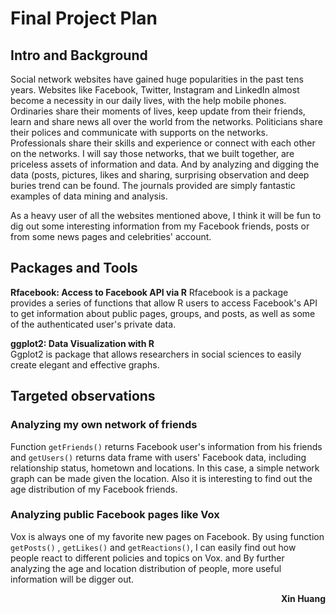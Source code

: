 # Final Project Plan

## Intro and Background

Social network websites have gained huge popularities in the past tens years. Websites like Facebook, Twitter, Instagram and LinkedIn almost become a necessity in our daily lives, with the help mobile phones. Ordinaries share their  moments of lives, keep update from their friends, learn and share news all over the world from the networks. Politicians share their polices and communicate with supports on the networks. Professionals share their skills and experience or connect with each other on the networks. I will say those networks, that we built together, are priceless assets of information and data. And by analyzing and digging the data (posts, pictures, likes and sharing, surprising observation and deep buries trend can be found. The journals provided are simply fantastic examples of data mining and analysis. 

As a heavy user of all the websites mentioned above, I think it will be fun to dig out some interesting information from my Facebook friends, posts or from some news pages and celebrities' account.  

## Packages and Tools 

__Rfacebook: Access to Facebook API via R__
Rfacebook is a package provides a series of functions that allow R users to access Facebook's API to get information about public pages, groups, and posts, as well as some of the authenticated user's private data.

__ggplot2: Data Visualization with R__  
Ggplot2 is package that allows researchers in social sciences to easily create elegant and effective graphs.

## Targeted observations
### Analyzing my own network of friends 
Function ``getFriends()`` returns Facebook user's information from his friends and ``getUsers()`` returns data frame with users' Facebook data, including relationship status, hometown and locations. In this case, a simple network graph can be made given the location. Also it is interesting to find out the age distribution of my Facebook friends.

### Analyzing public Facebook pages like Vox
Vox is always one of my favorite new pages on Facebook. By using function ``getPosts()`` , ``getLikes()`` and ``getReactions()``, I can easily find out how people react to different policies and topics on Vox. and By further analyzing the age and location distribution of people, more useful information will be digger out.  




<p style="text-align:right"><b>Xin Huang</b></p>





